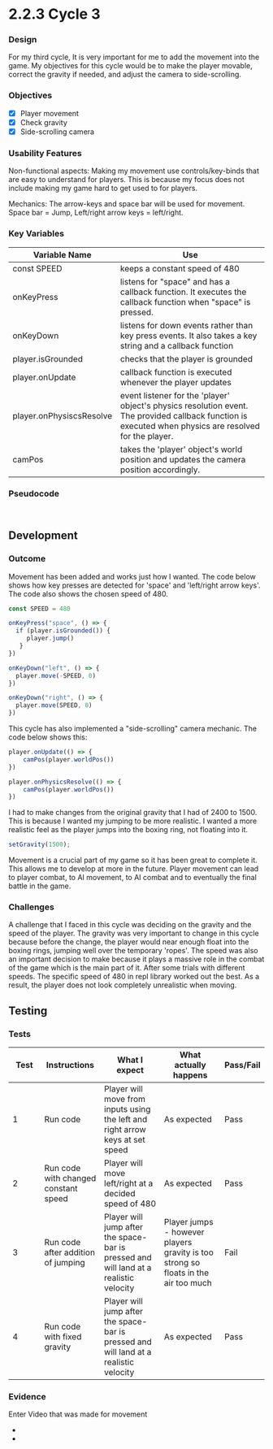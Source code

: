 # 2.2.3 Cycle 3

### Design

For my third cycle, It is very important for me to add the movement into the game. My objectives for this cycle would be to make the player movable, correct the gravity if needed, and adjust the camera to side-scrolling.

### Objectives

* [x] Player movement
* [x] Check gravity
* [x] Side-scrolling camera

### Usability Features

Non-functional aspects: Making my movement use controls/key-binds that are easy to understand for players. This is because my focus does not include making my game hard to get used to for players.

Mechanics: The arrow-keys and space bar will be used for movement. Space bar = Jump, Left/right arrow keys = left/right.

### Key Variables

| Variable Name            | Use                                                                                                                                                     |
| ------------------------ | ------------------------------------------------------------------------------------------------------------------------------------------------------- |
| const SPEED              | keeps a constant speed of 480                                                                                                                           |
| onKeyPress               | listens for "space" and has a callback function. It executes the callback function when "space" is pressed.                                             |
| onKeyDown                | listens for down events rather than key press events. It also takes a key string and a callback function                                                |
| player.isGrounded        | checks that the player is grounded                                                                                                                      |
| player.onUpdate          | callback function is executed whenever the player updates                                                                                               |
| player.onPhysiscsResolve | event listener for the 'player' object's physics resolution event. The provided callback function is executed when physics are resolved for the player. |
| camPos                   | takes the 'player' object's world position and updates the camera position accordingly.                                                                 |

### Pseudocode

```


```

## Development

### Outcome

Movement has been added and works just how I wanted. The code below shows how key presses are detected for 'space' and 'left/right arrow keys'. The code also shows the chosen speed of 480.

```javascript
const SPEED = 480

onKeyPress("space", () => {
  if (player.isGrounded()) {
     player.jump()
   }
})

onKeyDown("left", () => {
  player.move(-SPEED, 0)
})

onKeyDown("right", () => {
  player.move(SPEED, 0)
})

```

This cycle has also implemented a "side-scrolling" camera mechanic. The code below shows this:

```javascript
player.onUpdate(() => {
    camPos(player.worldPos())
})

player.onPhysicsResolve(() => {
    camPos(player.worldPos())
})
```

I had to make changes from the original gravity that I had of 2400 to 1500. This is because I wanted my jumping to be more realistic. I wanted a more realistic feel as the player jumps into the boxing ring, not floating into it.

```javascript
setGravity(1500);
```

Movement is a crucial part of my game so it has been great to complete it. This allows me to develop at more in the future. Player movement can lead to player combat, to AI movement, to AI combat and to eventually the final battle in the game.

### Challenges

A challenge that I faced in this cycle was deciding on the gravity and the speed of the player. The gravity was very important to change in this cycle because before the change, the player would near enough float into the boxing rings, jumping well over the temporary 'ropes'. The speed was also an important decision to make because it plays a massive role in the combat of the game which is the main part of it. After some trials with different speeds. The specific speed of 480 in repl library worked out the best. As a result, the player does not look completely unrealistic when moving.&#x20;

## Testing

### Tests

<table><thead><tr><th width="87">Test</th><th width="127">Instructions</th><th width="223">What I expect</th><th width="208">What actually happens</th><th>Pass/Fail</th></tr></thead><tbody><tr><td>1</td><td>Run code</td><td>Player will move from inputs using the left and right arrow keys at set speed</td><td>As expected</td><td>Pass</td></tr><tr><td>2</td><td>Run code with changed constant speed</td><td>Player will move left/right at a decided speed of 480</td><td>As expected</td><td>Pass</td></tr><tr><td>3</td><td>Run code after addition of jumping</td><td>Player will jump after the space-bar is pressed and will land at a realistic velocity</td><td>Player jumps - however players gravity is too strong so floats in the air too much</td><td>Fail</td></tr><tr><td>4</td><td>Run code with fixed gravity</td><td>Player will jump after the space-bar is pressed and will land at a realistic velocity</td><td>As expected</td><td>Pass</td></tr></tbody></table>

### Evidence

Enter Video that was made for movement

*
*

